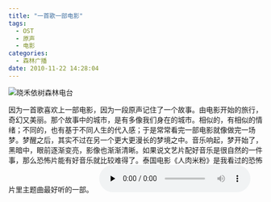 ```yaml
---
title: "一首歌一部电影"
tags:
  - OST
  - 原声
  - 电影
categories:
  - 森林广播
date: 2010-11-22 14:28:04
---
```


![晓禾依树森林电台](../../../images/radiocover/radio_010.jpg) 

因为一首歌喜欢上一部电影，因为一段原声记住了一个故事。由电影开始的旅行，奇幻又美丽。那个故事中的城市，是有多像我们身在的城市。相似的，有相似的情绪；不同的，也有基于不同人生的代入感；于是常常看完一部电影就像做完一场梦。梦醒之后，其实不过在另一个更大更漫长的梦境之中。音乐响起，梦开始了，黑暗中，眼前逐渐变亮，影像也渐渐清晰。如果说文艺片配好音乐是很自然的一件事，那么恐怖片能有好音乐就比较难得了。泰国电影《人肉米粉》是我看过的恐怖片里主题曲最好听的一部。 
  
<audio id="audio" controls="" preload="none">
  <source id="mp3" src="http://www.coletree.com/radio/coletree_radio_010.mp3">
</audio>